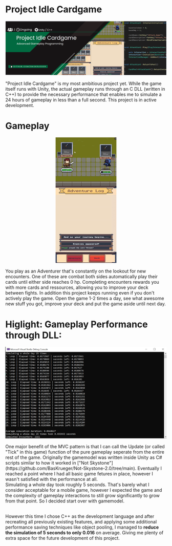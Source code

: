 # Project Idle Cardgame
<p align="center">
    <img src="Readme/Banner.png" alt="Idle Cardgame Banner"><br>
</p>

"Project Idle Cardgame" is my most ambitious project yet. While the game itself runs with Unity, the actual gameplay runs through an C DLL (written in C++) to provide the necessary performance that enables me to simulate a 24 hours of gameplay in less than a full second. 
This project is in active development.

# Gameplay
<p align="center">
    <img src="Readme/Gameplay.gif" alt="gameplay"><br>
</p>
You play as an Adventurer that's constantly on the lookout for new encounters. One of these are combat both sides automatically play their cards until either side reaches 0 hp. Completing encounters rewards you with more cards and ressources, allowing you to improve your deck between fights.
In addition this project keeps running even if you don't actively play the game. Open the game 1-2 times a day, see what awesome new stuff you got, improve your deck and put the game aside until next day.

# Higlight: Gameplay Performance through DLL:
<p align="center">
    <img src="Readme/Performance.PNG" alt="Performance"><br>
</p>
One major benefit of the MVC pattern is that I can call the Update (or called "Tick" in this game) function of the pure gameplay seperate from the entire rest of the game. Originally the gamemodel was written inside Unity as C# scripts similar to how it worked in ["Not Skystone"](https://github.com/BasKrueger/Not-Skystone-2.0/tree/main).
Eventually I reached a point where I had all basic game fetures in place, however I wasn't satisfied with the performance at all. <br>
Simulating a whole day took roughly 5 seconds. That's barely what I consider acceptable for a mobile game, however I expected the game and the complexity of gameplay interactions to still grow significantly to grow from that point.
So I decided start over with gamemodel.<br><br>

However this time I chose C++ as the development language and after recreating all previously existing features, and applying some additional performance saving techniques like object pooling, I managed to <b>reduce the simulation of 5 seconds to only 0.016</b> on average. Giving me plenty of extra space for the future development of this project.

